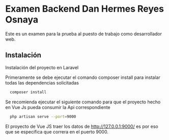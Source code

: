 
# Examen Backend Dan Hermes Reyes Osnaya

Este es un examen para la prueba al puesto de trabajo como desarrollador web.




## Instalación

Instalación del proyecto en Laravel

Primeramente se debe ejecutar el comando composer install para instalar todas las dependencias solicitadas
```bash
  composer install
```
Se recomienda ejecutar el siguiente comando para que el proyecto hecho en Vue Js pueda consumir la Api correspondiente
```bash
  php artisan serve --port=9000
```
El proyecto de Vue JS traer los datos de http://127.0.0.1:9000/ es por eso que se especifica que correra en el puerto 9000.
    